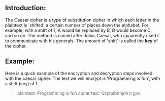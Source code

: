 ## Introduction:
The Caesar cipher is a type of substitution cipher in which each letter in the plaintext is 'shifted' a certain number of places down the alphabet. For example, with a shift of 1, A would be replaced by B, B would become C, and so on. The method is named after Julius Caesar, who apparently used it to communicate with his generals. The amount of 'shift' is called the **key** of the cipher.

## Example:
Here is a quick example of the encryption and decryption steps involved with the caesar cipher. The text we will encrypt is 'Programming is fun', with a shift (key) of 1.

> plaintext:  Programming is fun
> ciphertext: Qsphsbnnjoh jt gvo